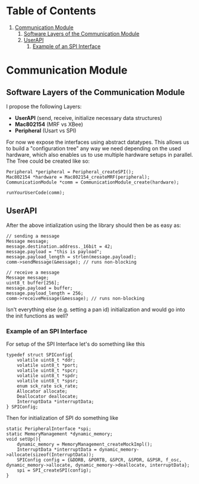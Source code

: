 
# Table of Contents

1.  [Communication Module](#orge040061)
    1.  [Software Layers of the Communication Module](#org71282c4)
    2.  [UserAPI](#org66484ae)
        1.  [Example of an SPI Interface](#orgf479570)



<a id="orge040061"></a>

# Communication Module


<a id="org71282c4"></a>

## Software Layers of the Communication Module

I propose the following Layers:

-   **UserAPI** (send, receive, initialize necessary data structures)
-   **Mac802154** (MRF vs XBee)
-   **Peripheral** (Usart vs SPI)

For now we expose the interfaces using abstract datatypes.
This allows us to build a "configuration tree" any way
we need depending on the used hardware, which also enables us to use
multiple hardware setups in parallel.
The Tree could be created like so:

    Peripheral *peripheral = Peripheral_createSPI();
    Mac802154 *hardware = Mac802154_createMRF(peripheral);
    CommunicationModule *comm = CommunicationModule_create(hardware);
    
    runYourUserCode(comm);


<a id="org66484ae"></a>

## UserAPI

After the above intialization using the library should then be as easy as:

    // sending a message
    Message message;
    message.destination.address._16bit = 42;
    message.payload = "this is payload";
    message.payload_length = strlen(message.payload);
    comm->sendMessage(&message); // runs non-blocking
    
    // receive a message
    Message message;
    uint8_t buffer[256];
    message.payload = buffer;
    message.payload_length = 256;
    comm->receiveMessage(&message); // runs non-blocking

Isn't everything else (e.g. setting a pan id) initialization and would 
go into the init functions as well?


<a id="orgf479570"></a>

### Example of an SPI Interface

For setup of the SPI Interface let's do something like this

	typedef struct SPIConfig{
    	volatile uint8_t *ddr;
    	volatile uint8_t *port;
    	volatile uint8_t *spcr;
    	volatile uint8_t *spdr;
    	volatile uint8_t *spsr;
    	enum sck_rate sck_rate;
    	Allocator allocate;
    	Deallocator deallocate;
    	InterruptData *interruptData;
	} SPIConfig;

Then for initialization of SPI do something like


    static PeripheralInterface *spi;
    static MemoryManagement *dynamic_memory;
	void setUp(){
		dynamic_memory = MemoryManagement_createMockImpl();
    	InterruptData *interruptData = dynamic_memory->allocate(sizeof(InterruptData));
    	SPIConfig config = {&DDRB, &PORTB, &SPCR, &SPDR, &SPSR, f_osc, dynamic_memory->allocate, dynamic_memory->deallocate, interruptData};
    	spi = SPI_createSPI(config);
    }


